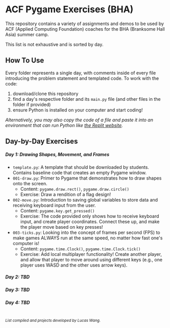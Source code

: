 # ACF Pygame Exercises (BHA)

This repository contains a variety of assignments and demos to be used by ACF (Applied Computing Foundation) coaches for the BHA (Branksome Hall Asia) summer camp.

This list is not exhaustive and is sorted by day.

## How To Use

Every folder represents a single day, with comments inside of every file
introducing the problem statement and templated code. To work with the code:

1. download/clone this repository
2. find a day's respective folder and its `main.py` file (and other files in the folder if provided)
3. ensure Python is installed on your computer and start coding!<br/>

_Alternatively, you may also copy the code of a file and paste it into an environment that can run Python like [the Replit website](https://replit.com/~)._

## Day-by-Day Exercises

##### Day 1: Drawing Shapes, Movement, and Frames

-   `template.py`: A template that should be downloaded by students. Contains baseline code that creates an empty Pygame window.
-   `001-draw.py`: Primer to Pygame that demonstrates how to draw shapes onto the screen.
    -   Content: `pygame.draw.rect()`, `pygame.draw.circle()`
    -   Exercise: Draw a rendition of a flag design!
-   `002-move.py`: Introduction to saving global variables to store data and receiving keyboard input from the user.
    -   Content: `pygame.key.get_pressed()`
    -   Exercise: The code provided only shows how to receive keyboard input, and create player coordinates. Connect these up, and make the player move based on key presses!
-   `003-ticks.py`: Looking into the concept of frames per second (FPS) to make games ALWAYS run at the same speed, no matter how fast one's computer is!
    -   Content: `pygame.time.Clock()`, `pygame.time.Clock.tick()`
    -   Exercise: Add local multiplayer functionality! Create another player, and allow that player to move around using different keys (e.g., one player uses WASD and the other uses arrow keys).

##### Day 2: TBD

##### Day 3: TBD

##### Day 4: TBD

<br>
<small><i>List compiled and projects developed by Lucas Wang.
</i></small>
